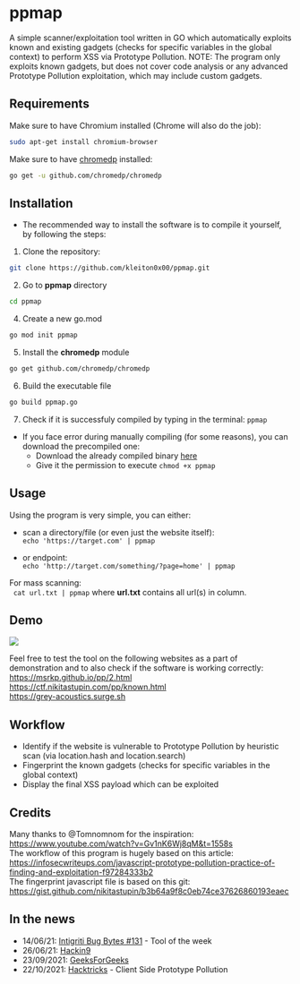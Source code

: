 # ppmap
A simple scanner/exploitation tool written in GO which automatically exploits known and existing gadgets (checks for specific variables in the global context) to perform XSS via Prototype Pollution. NOTE: The program only exploits known gadgets, but does not cover code analysis or any advanced Prototype Pollution exploitation, which may include custom gadgets.

## Requirements
Make sure to have Chromium installed (Chrome will also do the job):  
```bash
sudo apt-get install chromium-browser
```

Make sure to have [chromedp](https://github.com/chromedp/chromedp) installed:  
```bash
go get -u github.com/chromedp/chromedp
```

## Installation
- The recommended way to install the software is to compile it yourself, by following the steps:  
 1. Clone the repository:  
```bash
git clone https://github.com/kleiton0x00/ppmap.git
```  
 2. Go to **ppmap** directory  
```bash
cd ppmap
```  
 4. Create a new go.mod  
```bash
go mod init ppmap
```  
 5. Install the **chromedp** module  
```bash
go get github.com/chromedp/chromedp
```  
 6. Build the executable file  
```bash
go build ppmap.go
```  
7. Check if it is successfuly compiled by typing in the terminal: ```ppmap```
  
- If you face error during manually compiling (for some reasons), you can download the precompiled one:  
  - Download the already compiled binary [here](https://github.com/kleiton0x00/ppmap/releases)
  - Give it the permission to execute ```chmod +x ppmap```

## Usage

Using the program is very simple, you can either:
- scan a directory/file (or even just the website itself):  
```echo 'https://target.com' | ppmap```

- or endpoint:  
```echo 'http://target.com/something/?page=home' | ppmap```

For mass scanning:  
``` cat url.txt | ppmap``` where **url.txt** contains all url(s) in column.

## Demo
![](https://i.imgur.com/05nvfwX.gif)

Feel free to test the tool on the following websites as a part of demonstration and to also check if the software is working correctly:  
https://msrkp.github.io/pp/2.html  
https://ctf.nikitastupin.com/pp/known.html  
https://grey-acoustics.surge.sh

## Workflow

- Identify if the website is vulnerable to Prototype Pollution by heuristic scan (via location.hash and location.search)
- Fingerprint the known gadgets (checks for specific variables in the global context)
- Display the final XSS payload which can be exploited

## Credits

Many thanks to @Tomnomnom for the inspiration: https://www.youtube.com/watch?v=Gv1nK6Wj8qM&t=1558s  
The workflow of this program is hugely based on this article: https://infosecwriteups.com/javascript-prototype-pollution-practice-of-finding-and-exploitation-f97284333b2  
The fingerprint javascript file is based on this git: https://gist.github.com/nikitastupin/b3b64a9f8c0eb74ce37626860193eaec

## In the news
- 14/06/21: [Intigriti Bug Bytes #131](https://blog.intigriti.com/2021/07/14/bug-bytes-131-credential-stuffing-in-bug-bounty-hijacking-shortlinks-hacker-shows/) - Tool of the week
- 26/06/21: [Hackin9](https://hakin9.org/ppmap-a-scanner-exploitation-tool/)
- 23/09/2021: [GeeksForGeeks](https://www.geeksforgeeks.org/ppmap-a-scanner-or-exploitation-tool-written-in-go/)
- 22/10/2021: [Hacktricks](https://book.hacktricks.xyz/pentesting-web/deserialization/nodejs-proto-prototype-pollution/client-side-prototype-pollution) - Client Side Prototype Pollution
